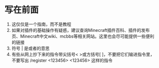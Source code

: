 # 写在前面

1. 这仅仅是一个指南，而不是教程
2. 如果对插件的基础操作有疑惑，建议查询Minecraft插件百科、插件的发布页、Minecraft中文wiki、mcbbs等相关网站。这里也会尽可能提供一些便利的链接
3. 符号 \| 是或者的意思
4. 有些从网上抄下来的指令带尖括号&lt; &gt;或方括号\[ \]，不要把它们输进指令里，不要写出 /register &lt;123456&gt; &lt;123456&gt; 这样的指令






